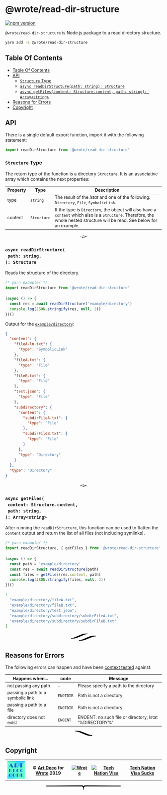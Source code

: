 # @wrote/read-dir-structure

[![npm version](https://badge.fury.io/js/%40wrote%2Fread-dir-structure.svg)](https://npmjs.org/package/@wrote/read-dir-structure)

`@wrote/read-dir-structure` is Node.js package to a read directory structure.

```sh
yarn add -E @wrote/read-dir-structure
```

## Table Of Contents

- [Table Of Contents](#table-of-contents)
- [API](#api)
  * [`Structure` Type](#structure-type)
  * [`async readDirStructure(path: string): Structure`](#async-readdirstructurepath-string-structure)
  * [`async getFiles(content: Structure.content, path: string): Array<string>`](#async-getfilescontent-structurecontentpath-string-arraystring)
- [Reasons for Errors](#reasons-for-errors)
- [Copyright](#copyright)

## API

There is a single default export function, import it with the following statement:

```js
import readDirStructure from '@wrote/read-dir-structure'
```

### `Structure` Type

The return type of the function is a directory `Structure`. It is an associative array which contains the next properties:

| Property |    Type     |                                                                                 Description                                                                                  |
| -------- | ----------- | ---------------------------------------------------------------------------------------------------------------------------------------------------------------------------- |
| type     | `string` | The result of the _lstat_ and one of the following: `Directory`, `File`, `SymbolicLink`.  |
| content  | `Structure` | If the type is `Directory`, the object will also have a `content` which also is a `Structure`. Therefore, the whole nested structure will be read. See below for an example. |

<p align="center"><a href="#table-of-contents"><img src=".documentary/section-breaks/0.svg?sanitize=true" width="25"></a></p>

### `async readDirStructure(`<br/>&nbsp;&nbsp;`path: string,`<br/>`): Structure`

Reads the structure of the directory.

```js
/* yarn example/ */
import readDirStructure from '@wrote/read-dir-structure'

(async () => {
  const res = await readDirStructure('example/directory')
  console.log(JSON.stringify(res, null, 2))
})()
```

Output for the [`example/directory`](example/directory):

```json
{
  "content": {
    "fileA-ln.txt": {
      "type": "SymbolicLink"
    },
    "fileA.txt": {
      "type": "File"
    },
    "fileB.txt": {
      "type": "File"
    },
    "test.json": {
      "type": "File"
    },
    "subdirectory": {
      "content": {
        "subdirFileA.txt": {
          "type": "File"
        },
        "subdirFileB.txt": {
          "type": "File"
        }
      },
      "type": "Directory"
    }
  },
  "type": "Directory"
}
```

<p align="center"><a href="#table-of-contents"><img src=".documentary/section-breaks/1.svg?sanitize=true" width="25"></a></p>

### `async getFiles(`<br/>&nbsp;&nbsp;`content: Structure.content,`<br/>&nbsp;&nbsp;`path: string,`<br/>`): Array<string>`

After running the `readDirStructure`, this function can be used to flatten the `content` output and return the list of all files (not including symlinks).

```js
/* yarn example/ */
import readDirStructure, { getFiles } from '@wrote/read-dir-structure'

(async () => {
  const path = 'example/directory'
  const res = await readDirStructure(path)
  const files = getFiles(res.content, path)
  console.log(JSON.stringify(files, null, 2))
})()
```

```json
[
  "example/directory/fileA.txt",
  "example/directory/fileB.txt",
  "example/directory/test.json",
  "example/directory/subdirectory/subdirFileA.txt",
  "example/directory/subdirectory/subdirFileB.txt"
]
```

<p align="center"><a href="#table-of-contents"><img src=".documentary/section-breaks/2.svg?sanitize=true"></a></p>

## Reasons for Errors

The following errors can happen and have been [context tested](test/spec/errors.js) against:

|          Happens when...          |   code    |                        Message                         |
| --------------------------------- | --------- | ------------------------------------------------------ |
| not passing any path              | `-` | Please specify a path to the directory                 |
| passing a path to a symbolic link | `ENOTDIR` | Path is not a directory                                |
| passing a path to a file          | `ENOTDIR` | Path is not a directory                                |
| directory does not exist          | `ENOENT` | ENOENT: no such file or directory, lstat '%DIRECTORY%' |

<p align="center"><a href="#table-of-contents"><img src=".documentary/section-breaks/3.svg?sanitize=true"></a></p>

## Copyright

<table>
  <tr>
    <th>
      <a href="https://artd.eco">
        <img src="https://raw.githubusercontent.com/wrote/wrote/master/images/artdeco.png" alt="Art Deco" />
      </a>
    </th>
    <th>© <a href="https://artd.eco">Art Deco</a> for <a href="https://wrote.cc">Wrote</a> 2019</th>
    <th>
      <a href="https://wrote.cc">
        <img src="https://avatars3.githubusercontent.com/u/40831417?s=100" width="100" alt="Wrote" />
      </a>
    </th>
    <th>
      <a href="https://www.technation.sucks" title="Tech Nation Visa">
        <img src="https://raw.githubusercontent.com/artdecoweb/www.technation.sucks/master/anim.gif"
          alt="Tech Nation Visa" />
      </a>
    </th>
    <th><a href="https://www.technation.sucks">Tech Nation Visa Sucks</a></th>
  </tr>
</table>

<p align="center"><a href="#table-of-contents"><img src=".documentary/section-breaks/-1.svg?sanitize=true"></a></p>